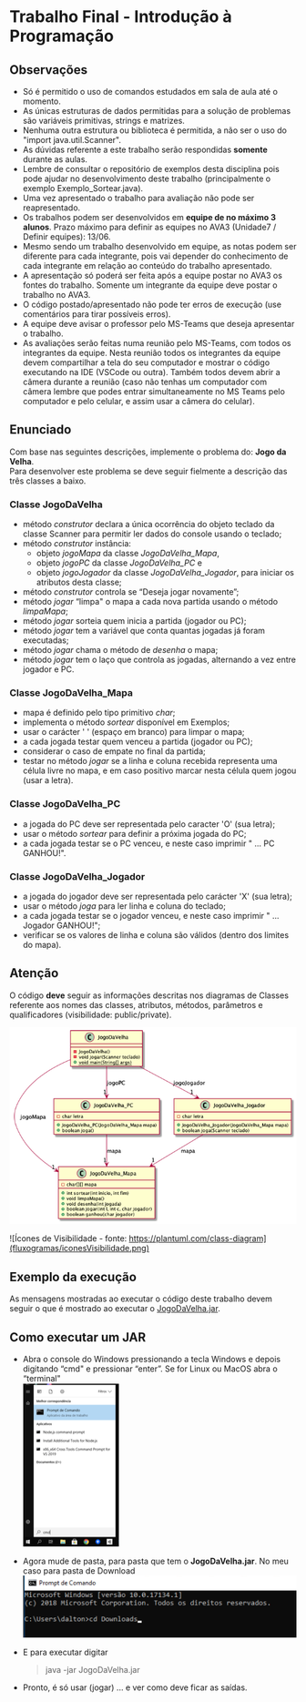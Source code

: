 # Trabalho Final - Introdução à Programação

## Observações

- Só é permitido o uso de comandos estudados em sala de aula até o momento.
- As únicas estruturas de dados permitidas para a solução de problemas são variáveis primitivas, strings e matrizes.
- Nenhuma outra estrutura ou biblioteca é permitida, a não ser o uso do "import java.util.Scanner".
- As dúvidas referente a este trabalho serão respondidas **somente** durante as aulas.
- Lembre de consultar o repositório de exemplos desta disciplina pois pode ajudar no desenvolvimento deste trabalho (principalmente o exemplo Exemplo_Sortear.java).
- Uma vez apresentado o trabalho para avaliação não pode ser reapresentado.
- Os trabalhos podem ser desenvolvidos em **equipe de no máximo 3 alunos**. Prazo máximo para definir as equipes no AVA3 (Unidade7 / Definir equipes): 13/06.
- Mesmo sendo um trabalho desenvolvido em equipe, as notas podem ser diferente para cada integrante, pois vai depender do conhecimento de cada integrante em relação ao conteúdo do trabalho apresentado.
- A apresentação só poderá ser feita após a equipe postar no AVA3 os fontes do trabalho. Somente um integrante da equipe deve postar o trabalho no AVA3.
- O código postado/apresentado não pode ter erros de execução (use comentários para tirar possíveis erros).
- A equipe deve avisar o professor pelo MS-Teams que deseja apresentar o trabalho.
- As avaliações serão feitas numa reunião pelo MS-Teams, com todos os integrantes da equipe. Nesta reunião todos os integrantes da equipe devem compartilhar a tela do seu computador e mostrar o código executando na IDE (VSCode ou outra). Também todos devem abrir a câmera durante a reunião (caso não tenhas um computador com câmera lembre que podes entrar simultaneamente no MS Teams pelo computador e pelo celular, e assim usar a câmera do celular).

## Enunciado

Com base nas seguintes descrições, implemente o problema do: **Jogo da Velha**.  
Para desenvolver este problema se deve seguir fielmente a descrição das três classes a baixo.

### Classe JogoDaVelha

- método *construtor* declara a única ocorrência do objeto teclado da classe Scanner para permitir ler dados do console usando o teclado;
- método *construtor* instância:
  - objeto *jogoMapa* da classe *JogoDaVelha_Mapa*,
  - objeto *jogoPC* da classe *JogoDaVelha_PC* e
  - objeto *jogoJogador* da classe *JogoDaVelha_Jogador*, 
  para iniciar os atributos desta classe;
- método *construtor* controla se “Deseja jogar novamente”;
- método *jogar* “limpa" o mapa a cada nova partida usando o método *limpaMapa*;
- método *jogar* sorteia quem inicia a partida (jogador ou PC);
- método *jogar* tem a variável que conta quantas jogadas já foram executadas;
- método *jogar* chama o método de *desenha* o mapa;
- método *jogar* tem o laço que controla as jogadas, alternando a vez entre jogador e PC.

### Classe JogoDaVelha_Mapa

- mapa é definido pelo tipo primitivo *char*;
- implementa o método *sortear* disponível em Exemplos;
- usar o carácter ' ' (espaço em branco) para limpar o mapa;
- a cada jogada testar quem venceu a partida (jogador ou PC);
- considerar o caso de empate no final da partida;
- testar no método *jogar* se a linha e coluna recebida representa uma célula livre no mapa, e em caso positivo marcar nesta célula quem jogou (usar a letra).

### Classe JogoDaVelha_PC

- a jogada do PC deve ser representada pelo caracter 'O' (sua letra);
- usar o método *sortear* para definir a próxima jogada do PC;
- a cada jogada testar se o PC venceu, e neste caso imprimir " ... PC GANHOU!".

### Classe JogoDaVelha_Jogador

- a jogada do jogador deve ser representada pelo carácter 'X' (sua letra);
- usar o método *joga* para ler linha e coluna do teclado;
- a cada jogada testar se o jogador venceu, e neste caso imprimir " ... Jogador GANHOU!";
- verificar se os valores de linha e coluna são válidos (dentro dos limites do mapa).

## Atenção

O código **deve** seguir as informações descritas nos diagramas de Classes referente aos nomes das classes, atributos, métodos, parâmetros e qualificadores (visibilidade: public/private).

![Diagrama de Classes](fluxogramas/JogoDaVelha.png)

![Ícones de Visibilidade - fonte: https://plantuml.com/class-diagram](fluxogramas/iconesVisibilidade.png)

## Exemplo da execução

As mensagens mostradas ao executar o código deste trabalho devem seguir o que é mostrado ao executar o [JogoDaVelha.jar](JogoDaVelha.jar).

## Como executar um JAR

- Abra o console do Windows pressionando a tecla Windows e depois digitando “cmd" e pressionar “enter”. Se for Linux ou MacOS abra o “terminal"  
![cmd Windows](cmdWindows.png)
- Agora mude de pasta, para pasta que tem o **JogoDaVelha.jar**. No meu caso para pasta de Download  
![pasta download](pastaDonwload.png)
- E para executar digitar

  > java -jar JogoDaVelha.jar

- Pronto, é só usar (jogar) ... e ver como deve ficar as saídas.
  
